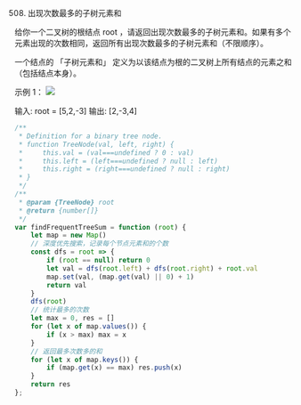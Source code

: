 508. 出现次数最多的子树元素和

给你一个二叉树的根结点 root ，请返回出现次数最多的子树元素和。如果有多个元素出现的次数相同，返回所有出现次数最多的子树元素和（不限顺序）。

一个结点的 「子树元素和」 定义为以该结点为根的二叉树上所有结点的元素之和（包括结点本身）。

 

示例 1：
![](https://assets.leetcode.com/uploads/2021/04/24/freq1-tree.jpg)


输入: root = [5,2,-3]
输出: [2,-3,4]
```js
/**
 * Definition for a binary tree node.
 * function TreeNode(val, left, right) {
 *     this.val = (val===undefined ? 0 : val)
 *     this.left = (left===undefined ? null : left)
 *     this.right = (right===undefined ? null : right)
 * }
 */
/**
 * @param {TreeNode} root
 * @return {number[]}
 */
var findFrequentTreeSum = function (root) {
    let map = new Map()
    // 深度优先搜索，记录每个节点元素和的个数
    const dfs = root => {
        if (root == null) return 0
        let val = dfs(root.left) + dfs(root.right) + root.val
        map.set(val, (map.get(val) || 0) + 1)
        return val
    }
    dfs(root)
    // 统计最多的次数
    let max = 0, res = []
    for (let x of map.values()) {
        if (x > max) max = x
    }
    // 返回最多次数多的和
    for (let x of map.keys()) {
        if (map.get(x) == max) res.push(x)
    }
    return res
};
```